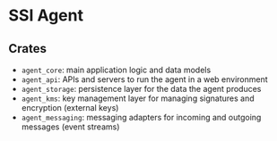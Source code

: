 # SSI Agent

## Crates

- `agent_core`: main application logic and data models
- `agent_api`: APIs and servers to run the agent in a web environment
- `agent_storage`: persistence layer for the data the agent produces
- `agent_kms`: key management layer for managing signatures and encryption (external keys)
- `agent_messaging`: messaging adapters for incoming and outgoing messages (event streams)
